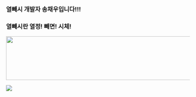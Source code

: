### 열빼시 개발자 송채우입니다!!! 
### 열빼시란 열정! 빼면! 시체!

<a href="https://github.com/devxb/gitanimals">
  <img src="https://render.gitanimals.org/lines/{IBORY-PURPLE}?pet-id=721004962946715311" width="1000" height="120"/>
</a>

<a href = "https://github-readme-stats.vercel.app/api/top-langs/?username=IBORY-PURPLE&layout=compact"></a>
<a href = "https://github-readme-stats.vercel.app/api?username=IBORY-PURPLE&show_icons=true&hide_border=true"></a>
<!--
**IBORY-PURPLE/IBORY-PURPLE** is a ✨ _special_ ✨ repository because its `README.md` (this file) appears on your GitHub profile.

Here are some ideas to get you started:

- 🔭 I’m currently working on ...
- 🌱 I’m currently learning ...
- 👯 I’m looking to collaborate on ...
- 🤔 I’m looking for help with ...
- 💬 Ask me about ...
- 📫 How to reach me: ...
- 😄 Pronouns: ...
- ⚡ Fun fact: ...
-->
<a href="" target="_blank"><img src="https://img.shields.io/badge/Python-3776AB?style=flat-square&logo=Python&logoColor=white"/></a>
